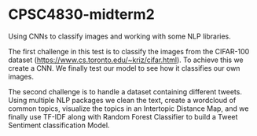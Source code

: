# CPSC4830-midterm2
Using CNNs to classify images and working with some NLP libraries.

The first challenge in this test is to classify the images from the CIFAR-100 dataset (https://www.cs.toronto.edu/~kriz/cifar.html). To achieve this we create a CNN. We finally test our model to see how it classifies our own images. 

The second challenge is to handle a dataset containing different tweets. Using multiple NLP packages we clean the text, create a wordcloud of common topics, visualize the topics in an Intertopic Distance Map, and we finally use TF-IDF along with Random Forest Classifier to build a Tweet Sentiment classification Model.
